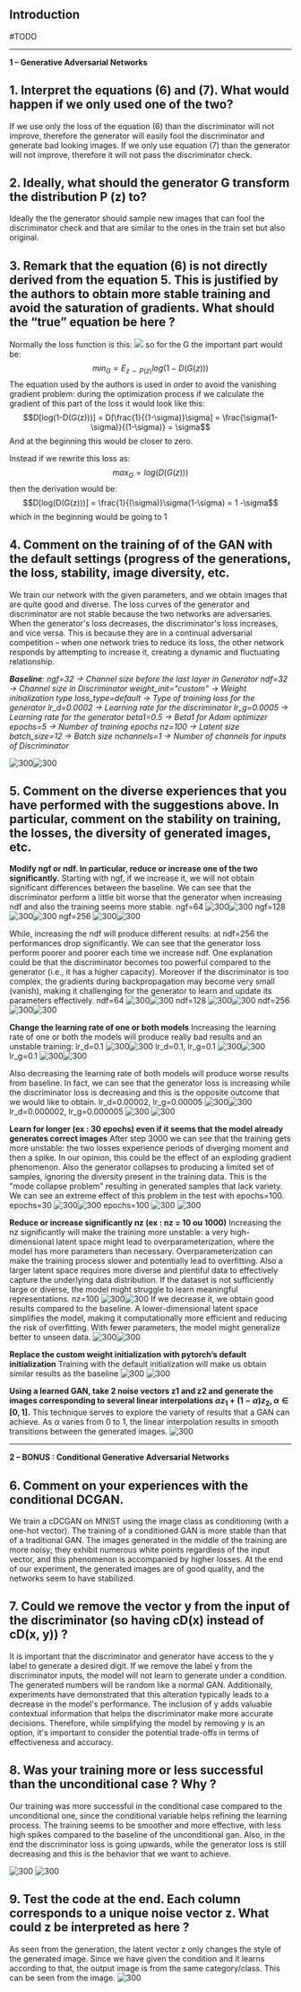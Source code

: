 ## Introduction
#TODO 

---

**1 – Generative Adversarial Networks**
## 1. Interpret the equations (6) and (7). What would happen if we only used one of the two?
If we use only the loss of the equation (6) than the discriminator will not improve, therefore the generator will easily fool the discriminator and generate bad looking images.
If we only use equation (7) than the generator will not improve, therefore it will not pass the discriminator check.
## 2. Ideally, what should the generator G transform the distribution P (z) to?
Ideally the the generator should sample new images that can fool the discriminator check and that are similar to the ones in the train set but also original.
## 3. Remark that the equation (6) is not directly derived from the equation 5. This is justified by the authors to obtain more stable training and avoid the saturation of gradients. What should the “true” equation be here ?
Normally the loss function is this:
![](./images/Pasted%20image%2020231213162826.png)
so for the G the important part would be:
$$ min_G = E_{z\sim P(z)}log(1-D(G(z)))$$
The equation used by the authors is used in order to avoid the vanishing gradient problem:
during the optimization process if we calculate the gradient of this part of the loss it would look like this:
$$D[log(1-D(G(z)))] = D[\frac{1}{(1-\sigma)}\sigma] = \frac{\sigma(1-\sigma)}{(1-\sigma)} = \sigma$$
And at the beginning this would be closer to zero.

Instead if we rewrite this loss as:
$$max_G = log(D(G(z)))$$
then the derivation would be:
$$D[log(D(G(z)))] = \frac{1}{(\sigma)}\sigma(1-\sigma) = 1 -\sigma$$
which in the beginning would be going to 1

## 4. Comment on the training of of the GAN with the default settings (progress of the generations, the loss, stability, image diversity, etc.
We train our network with the given parameters, and we obtain images that are quite good and diverse. The loss curves of the generator and discriminator are not stable because the two networks are adversaries. When the generator's loss decreases, the discriminator's loss increases, and vice versa. This is because they are in a continual adversarial competition – when one network tries to reduce its loss, the other network responds by attempting to increase it, creating a dynamic and fluctuating relationship.

***Baseline**:*
	*ngf=32 -> Channel size before the last layer in Generator*
	*ndf=32 -> Channel size in Discriminator*
	*weight_init="custom" -> Weight initialization type*
	*loss_type=default -> Type of training loss for the generator*
	*lr_d=0.0002 -> Learning rate for the discriminator*
	*lr_g=0.0005 -> Learning rate for the generator*
	*beta1=0.5 -> Beta1 for Adam optimizer*
	*epochs=5 -> Number of training epochs*
	*nz=100 -> Latent size*
	*batch_size=12 -> Batch size*
	*nchannels=1 -> Number of channels for inputs of Discriminator*

![300](./images/Pasted%20image%2020231228111114.png)![300](./images/Pasted%20image%2020231228112219.png)


## 5. Comment on the diverse experiences that you have performed with the suggestions above. In particular, comment on the stability on training, the losses, the diversity of generated images, etc.
**Modify ngf or ndf. In particular, reduce or increase one of the two significantly.**
Starting with ngf, if we increase it, we will not obtain significant differences between the baseline. We can see that the discriminator perform a little bit worse that the generator when increasing ndf and also the training seems more stable.
ngf=64
![300](./images/Pasted%20image%2020231228113811.png)![300](./images/Pasted%20image%2020231228113841.png)
ngf=128
![300](./images/Pasted%20image%2020231228113921.png)![300](./images/Pasted%20image%2020231228113936.png)
ngf=256
![300](./images/Pasted%20image%2020231228114012.png)![300](./images/Pasted%20image%2020231228114031.png)

While, increasing the ndf will produce different results: at ndf=256 the performances drop significantly. We can see that the generator loss perform poorer and poorer each time we increase ndf. One explanation could be that the discriminator becomes too powerful compared to the generator (i.e., it has a higher capacity). Moreover if the discriminator is too complex, the gradients during backpropagation may become very small (vanish), making it challenging for the generator to learn and update its parameters effectively.
ndf=64
![300](./images/Pasted%20image%2020231228114134.png)![300](./images/Pasted%20image%2020231228114145.png)
ndf=128
![300](./images/Pasted%20image%2020231228114224.png)![300](./images/Pasted%20image%2020231228114234.png)
ndf=256
![300](./images/Pasted%20image%2020231228114302.png)![300](./images/Pasted%20image%2020231228114321.png)

**Change the learning rate of one or both models**
Increasing the learning rate of one or both the models will produce really bad results and an unstable training:
lr_d=0.1
![300](./images/Pasted%20image%2020231228114943.png)![300](./images/Pasted%20image%2020231228115259.png)
lr_d=0.1, lr_g=0.1
![300](./images/Pasted%20image%2020231228115037.png)![300](./images/Pasted%20image%2020231228115222.png)
lr_g=0.1
![300](./images/Pasted%20image%2020231228115148.png)![300](./images/Pasted%20image%2020231228115206.png)

Also decreasing the learning rate of both models will produce worse results from baseline. In fact, we can see that the generator loss is increasing while the discriminator loss is decreasing and this is the opposite outcome that we would like to obtain.
lr_d=0.00002, lr_g=0.00005
![300](./images/Pasted%20image%2020231229113931.png)![300](./images/Pasted%20image%2020231229114009.png)
lr_d=0.000002, lr_g=0.000005
![300](./images/Pasted%20image%2020231229114045.png)
![300](./images/Pasted%20image%2020231229114057.png)


**Learn for longer (ex : 30 epochs) even if it seems that the model already generates correct images**
After step 3000 we can see that the training gets more unstable: the two losses experience periods of diverging moment and then a spike. In our opinion, this could be the effect of an exploding gradient phenomenon.  Also the generator collapses to producing a limited set of samples, ignoring the diversity present in the training data. This is the "mode collapse problem" resulting in generated samples that lack variety. We can see an extreme effect of this problem in the test with epochs=100.
epochs=30
![300](./images/Pasted%20image%2020231228115823.png)![300](./images/Pasted%20image%2020231228115835.png)
epochs=100
![300](./images/Pasted%20image%2020231229114320.png)
![300](./images/Pasted%20image%2020231229114328.png)

**Reduce or increase significantly nz (ex : nz = 10 ou 1000)**
Increasing the nz significantly will make the training more unstable: a very high-dimensional latent space might lead to overparameterization, where the model has more parameters than necessary. Overparameterization can make the training process slower and potentially lead to overfitting. Also a larger latent space requires more diverse and plentiful data to effectively capture the underlying data distribution. If the dataset is not sufficiently large or diverse, the model might struggle to learn meaningful representations.
nz=100
![300](./images/Pasted%20image%2020231228120800.png)![300](./images/Pasted%20image%2020231228121144.png)
If we decrease it, we obtain good results compared to the baseline. A lower-dimensional latent space simplifies the model, making it computationally more efficient and reducing the risk of overfitting. With fewer parameters, the model might generalize better to unseen data.
![300](./images/Pasted%20image%2020231228121211.png)![300](./images/Pasted%20image%2020231228121251.png)

**Replace the custom weight initialization with pytorch’s default initialization**
Training with the default initialization will make us obtain similar results as the baseline
![300](./images/Pasted%20image%2020231229115158.png)
![300](./images/Pasted%20image%2020231229115203.png)

**Using a learned GAN, take 2 noise vectors z1 and z2 and generate the images corresponding to several linear interpolations $αz_1 + (1 − α)z_2, α ∈ [0, 1]$.**
This technique serves to explore the variety of results that a GAN can achieve.
As $\alpha$ varies from 0 to 1, the linear interpolation results in smooth transitions between the generated images.
![300](./images/Pasted%20image%2020231229115339.png)

---

**2 – BONUS : Conditional Generative Adversarial Networks**


## 6. Comment on your experiences with the conditional DCGAN.
We train a cDCGAN on MNIST using the image class as conditioning (with a one-hot vector). The training of a conditioned GAN is more stable than that of a traditional GAN. 
The images generated in the middle of the training are more noisy; they exhibit numerous white points regardless of the input vector, and this phenomenon is accompanied by higher losses. At the end of our experiment, the generated images are of good quality, and the networks seem to have stabilized.

## 7. Could we remove the vector y from the input of the discriminator (so having cD(x) instead of cD(x, y)) ?
It is important that the discriminator and generator have access to the y label to generate a desired digit. If we remove the label y from the discriminator inputs, the model will not learn to generate under a condition. The generated numbers will be random like a normal GAN. Additionally, experiments have demonstrated that this alteration typically leads to a decrease in the model's performance. The inclusion of y adds valuable contextual information that helps the discriminator make more accurate decisions. Therefore, while simplifying the model by removing y is an option, it's important to consider the potential trade-offs in terms of effectiveness and accuracy.

## 8. Was your training more or less successful than the unconditional case ? Why ?
Our training was more successful in the conditional case compared to the unconditional one, since the conditional variable helps refining the learning process. The training seems to be smoother and more effective, with less high spikes compared to the baseline of the unconditional gan. Also, in the end the discriminator loss is going upwards, while the generator loss is still decreasing and this is the behavior that we want to achieve.

![300](./images/Pasted%20image%2020231229115925.png)
![300](./images/Pasted%20image%2020231229115930.png)

## 9. Test the code at the end. Each column corresponds to a unique noise vector z. What could z be interpreted as here ?
As seen from the generation, the latent vector z only changes the style of the generated image. Since we have given the condition and it learns according to that, the output image is from the same category/class. This can be seen from the image.
![300](./images/Pasted%20image%2020231229115737.png)